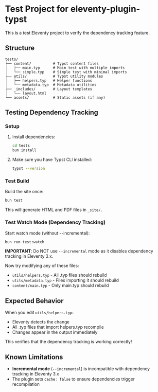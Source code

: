 # Test Project for eleventy-plugin-typst

This is a test Eleventy project to verify the dependency tracking feature.

## Structure

```
tests/
├── content/          # Typst content files
│   ├── main.typ      # Main test with multiple imports
│   └── simple.typ    # Simple test with minimal imports
├── utils/            # Typst utility modules
│   ├── helpers.typ   # Helper functions
│   └── metadata.typ  # Metadata utilities
├── _includes/        # Layout templates
│   └── layout.html
└── assets/           # Static assets (if any)
```

## Testing Dependency Tracking

### Setup

1. Install dependencies:
   ```bash
   cd tests
   bun install
   ```

2. Make sure you have Typst CLI installed:
   ```bash
   typst --version
   ```

### Test Build

Build the site once:
```bash
bun test
```

This will generate HTML and PDF files in `_site/`.

### Test Watch Mode (Dependency Tracking)

Start watch mode (without --incremental):
```bash
bun run test:watch
```

**IMPORTANT**: Do NOT use `--incremental` mode as it disables dependency tracking in Eleventy 3.x.

Now try modifying any of these files:
- `utils/helpers.typ` - All .typ files should rebuild
- `utils/metadata.typ` - Files importing it should rebuild
- `content/main.typ` - Only main.typ should rebuild

## Expected Behavior

When you edit `utils/helpers.typ`:
- Eleventy detects the change
- All .typ files that import helpers.typ recompile
- Changes appear in the output immediately

This verifies that the dependency tracking is working correctly!

## Known Limitations

- **Incremental mode** (`--incremental`) is incompatible with dependency tracking in Eleventy 3.x
- The plugin sets `cache: false` to ensure dependencies trigger recompilation
